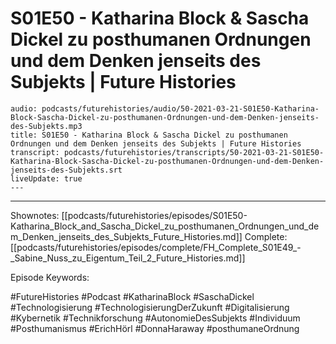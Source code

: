 # S01E50 - Katharina Block & Sascha Dickel zu posthumanen Ordnungen und dem Denken jenseits des Subjekts | Future Histories

```audio-note
audio: podcasts/futurehistories/audio/50-2021-03-21-S01E50-Katharina-Block-Sascha-Dickel-zu-posthumanen-Ordnungen-und-dem-Denken-jenseits-des-Subjekts.mp3
title: S01E50 - Katharina Block & Sascha Dickel zu posthumanen Ordnungen und dem Denken jenseits des Subjekts | Future Histories
transcript: podcasts/futurehistories/transcripts/50-2021-03-21-S01E50-Katharina-Block-Sascha-Dickel-zu-posthumanen-Ordnungen-und-dem-Denken-jenseits-des-Subjekts.srt
liveUpdate: true
---

```
---

Shownotes: [[podcasts/futurehistories/episodes/S01E50-Katharina_Block_and_Sascha_Dickel_zu_posthumanen_Ordnungen_und_dem_Denken_jenseits_des_Subjekts_Future_Histories.md]]
Complete: [[podcasts/futurehistories/episodes/complete/FH_Complete_S01E49_-_Sabine_Nuss_zu_Eigentum_Teil_2_Future_Histories.md]]


Episode Keywords:

#FutureHistories #Podcast #KatharinaBlock #SaschaDickel #Technologisierung #TechnologisierungDerZukunft #Digitalisierung #Kybernetik #Technikforschung #AutonomieDesSubjekts #Individuum #Posthumanismus #ErichHörl #DonnaHaraway #posthumaneOrdnung
